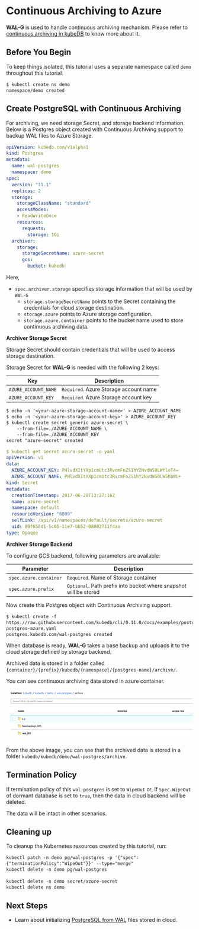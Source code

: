 # Continuous Archiving  to Azure

**WAL-G** is used to handle continuous archiving mechanism. Please refer to [continuous archiving in kubeDB](/docs/guides/postgres/snapshot/continuous_archiving.md) to know more about it.

## Before You Begin

To keep things isolated, this tutorial uses a separate namespace called `demo` throughout this tutorial.

```console
$ kubectl create ns demo
namespace/demo created
```

## Create PostgreSQL with Continuous Archiving

For archiving, we need storage Secret, and storage backend information. Below is a Postgres object created with Continuous Archiving support to backup WAL files to Azure Storage.

```yaml
apiVersion: kubedb.com/v1alpha1
kind: Postgres
metadata:
  name: wal-postgres
  namespace: demo
spec:
  version: "11.1"
  replicas: 2
  storage:
    storageClassName: "standard"
    accessModes:
    - ReadWriteOnce
    resources:
      requests:
        storage: 1Gi
  archiver:
    storage:
      storageSecretName: azure-secret
      gcs:
        bucket: kubedb
```

Here,

- `spec.archiver.storage` specifies storage information that will be used by `WAL-G`
  - `storage.storageSecretName` points to the Secret containing the credentials for cloud storage destination.
  - `storage.azure` points to Azure storage configuration.
  - `storage.azure.container` points to the bucket name used to store continuous archiving data.

**Archiver Storage Secret**

Storage Secret should contain credentials that will be used to access storage destination.

Storage Secret for **WAL-G** is needed with the following 2 keys:

| Key                  | Description                            |
| -------------------- | -------------------------------------- |
| `AZURE_ACCOUNT_NAME` | `Required`. Azure Storage account name |
| `AZURE_ACCOUNT_KEY`  | `Required`. Azure Storage account key  |

```console
$ echo -n '<your-azure-storage-account-name>' > AZURE_ACCOUNT_NAME
$ echo -n '<your-azure-storage-account-key>' > AZURE_ACCOUNT_KEY
$ kubectl create secret generic azure-secret \
    --from-file=./AZURE_ACCOUNT_NAME \
    --from-file=./AZURE_ACCOUNT_KEY
secret "azure-secret" created
```

```yaml
$ kubectl get secret azure-secret -o yaml
apiVersion: v1
data:
  AZURE_ACCOUNT_KEY: PHlvdXItYXp1cmUtc3RvcmFnZS1hY2NvdW50LWtleT4=
  AZURE_ACCOUNT_NAME: PHlvdXItYXp1cmUtc3RvcmFnZS1hY2NvdW50LW5hbWU+
kind: Secret
metadata:
  creationTimestamp: 2017-06-28T13:27:16Z
  name: azure-secret
  namespace: default
  resourceVersion: "6809"
  selfLink: /api/v1/namespaces/default/secrets/azure-secret
  uid: 80f658d1-5c05-11e7-bb52-08002711f4aa
type: Opaque
```

**Archiver Storage Backend**

To configure GCS backend, following parameters are available:

| Parameter              | Description                                                  |
| ---------------------- | ------------------------------------------------------------ |
| `spec.azure.container` | `Required`. Name of Storage container                        |
| `spec.azure.prefix`    | `Optional`. Path prefix into bucket where snapshot will be stored |

Now create this Postgres object with Continuous Archiving support.

```console
$ kubectl create -f https://raw.githubusercontent.com/kubedb/cli/0.11.0/docs/examples/postgres/snapshot/wal-postgres-azure.yaml
postgres.kubedb.com/wal-postgres created
```

When database is ready, **WAL-G** takes a base backup and uploads it to the cloud storage defined by storage backend.

Archived data is stored in a folder called `{container}/{prefix}/kubedb/{namespace}/{postgres-name}/archive/`.

You can see continuous archiving data stored in azure container.

<p align="center">
  <kbd>
    <img alt="continuous-archiving"  src="/docs/images/postgres/wal-postgres-azure.png">
  </kbd>
</p>



From the above image, you can see that the archived data is stored in a folder `kubedb/kubedb/demo/wal-postgres/archive`.

## Termination Policy

If termination policy of this `wal-postgres` is set to `WipeOut` or, If `Spec.WipeOut` of dormant database is set to `true`, then the data in cloud backend will be deleted.

The data will be intact in other scenarios.

## Cleaning up

To cleanup the Kubernetes resources created by this tutorial, run:

```console
kubectl patch -n demo pg/wal-postgres -p '{"spec":{"terminationPolicy":"WipeOut"}}' --type="merge"
kubectl delete -n demo pg/wal-postgres

kubectl delete -n demo secret/azure-secret
kubectl delete ns demo
```

## Next Steps

- Learn about initializing [PostgreSQL from WAL](/docs/guides/postgres/initialization/script_source.md) files stored in cloud.

